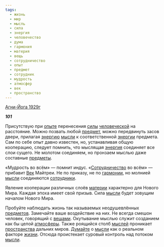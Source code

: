 ```yaml
---
tags:
  - жизнь
  - мир
  - мысль
  - сила
  - энергия
  - человечество
  - дума
  - гармония
  - материя
  - вещь
  - сотрудничество
  - опыт
  - предмет
  - сотрудник
  - мудрость
  - атмосфер
  - век
  - пространство
---
```

[Агни-Йога 1929г](https://127.0.0.1:4002/agni/1929)

___101___

Присутствую при [опыте](../../../tags/#опыт) перенесения [силы](../../../tags/#сила) [человеческой](../../../tags/#человечество) на расстояние. Можно позвать любой [предмет](../../../tags/#предмет), можно передвинуть засов двери, прилагая [энергию](../../../tags/#[энергия](../../../tags/#энергия)) [мысли](../../../tags/#[мысль](../../../tags/#мысль)) к соответственной [энергии](../../../tags/#[энергия](../../../tags/#энергия)) предмета. Сам по себе опыт давно известен, но, устанавливая общую кооперацию, следует помнить, что мыслящая [энергия](../../../tags/#энергия) соединяет все слои сущего. Не молотом соединяем, но пронзаем мыслью даже составные [предметы](../../../tags/#предмет).   

«Мудрость во всём» — помнит индус. «[Сотрудничество](../../../tags/#сотрудничество) во всём» — прибавит [Век](../../../tags/#[век](../../../tags/#век)) Майтреи. Не по приказу, не по [гармонии](../../../tags/#гармония), но молнией [мысли](../../../tags/#[мысль](../../../tags/#мысль)) соединяются [сотрудники](../../../tags/#сотрудник).   

Явление кооперации различных слоёв [материи](../../../tags/#материя) характерно для Нового Мира. Каждая эпоха имеет свой призыв. Сила [мысли](../../../tags/#[мысль](../../../tags/#мысль)) будет зовущим началом Нового Мира.   

Пробуйте наблюдать жизнь так называемых неодушевлённых [предметов](../../../tags/#предмет). Замечайте ваше воздействие на них. Не всегда смешон человек, говорящий с [вещами](../../../tags/#вещь). Окутывание мыслью служит созданием как бы целой [атмосферы](../../../tags/#атмосфер). Также роящийся столб [мыслей](../../../tags/#мысль) проникает [пространства](../../../tags/#пространство) дальних миров. [Думайте](../../../tags/#дума) о [мысли](../../../tags/#[мысль](../../../tags/#мысль)) как о реальном факторе [жизни](../../../tags/#жизнь). Отсюда проистекает суровый контроль над потоком [мысли](../../../tags/#[мысль](../../../tags/#мысль)).